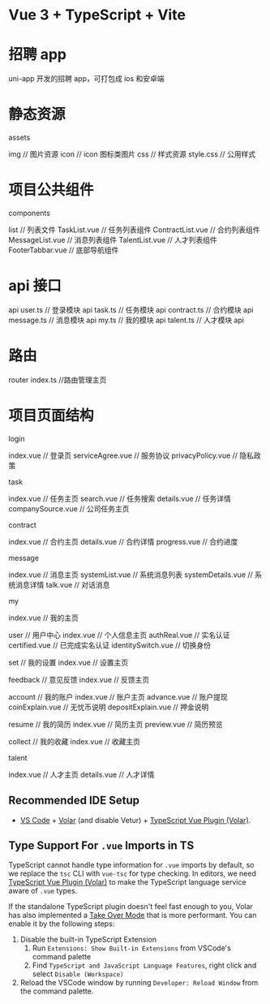 # Vue 3 + TypeScript + Vite

# 招聘 app

uni-app 开发的招聘 app，可打包成 ios 和安卓端

# 静态资源

assets

img // 图片资源
icon // icon 图标类图片
css // 样式资源
style.css // 公用样式

# 项目公共组件

components

list // 列表文件
TaskList.vue // 任务列表组件
ContractList.vue // 合约列表组件
MessageList.vue // 消息列表组件
TalentList.vue // 人才列表组件
FooterTabbar.vue // 底部导航组件

# api 接口

api
user.ts // 登录模块 api
task.ts // 任务模块 api
contract.ts // 合约模块 api
message.ts // 消息模块 api
my.ts // 我的模块 api
talent.ts // 人才模块 api

# 路由

router
index.ts //路由管理主页

# 项目页面结构

login

index.vue // 登录页
serviceAgree.vue // 服务协议
privacyPolicy.vue // 隐私政策

task

index.vue // 任务主页
search.vue // 任务搜索
details.vue // 任务详情
companySource.vue // 公司任务主页

contract

index.vue // 合约主页
details.vue // 合约详情
progress.vue // 合约进度

message

index.vue // 消息主页
systemList.vue // 系统消息列表
systemDetails.vue // 系统消息详情
talk.vue // 对话消息

my

index.vue // 我的主页

user // 用户中心
index.vue // 个人信息主页
authReal.vue // 实名认证
certified.vue // 已完成实名认证
identitySwitch.vue // 切换身份

set // 我的设置
index.vue // 设置主页

feedback // 意见反馈
index.vue // 反馈主页

account // 我的账户
index.vue // 账户主页
advance.vue // 账户提现
coinExplain.vue // 无忧币说明
depositExplain.vue // 押金说明

resume // 我的简历
index.vue // 简历主页
preview.vue // 简历预览

collect // 我的收藏
index.vue // 收藏主页

talent

index.vue // 人才主页
details.vue // 人才详情

## Recommended IDE Setup

- [VS Code](https://code.visualstudio.com/) + [Volar](https://marketplace.visualstudio.com/items?itemName=Vue.volar) (and disable Vetur) + [TypeScript Vue Plugin (Volar)](https://marketplace.visualstudio.com/items?itemName=Vue.vscode-typescript-vue-plugin).

## Type Support For `.vue` Imports in TS

TypeScript cannot handle type information for `.vue` imports by default, so we replace the `tsc` CLI with `vue-tsc` for type checking. In editors, we need [TypeScript Vue Plugin (Volar)](https://marketplace.visualstudio.com/items?itemName=Vue.vscode-typescript-vue-plugin) to make the TypeScript language service aware of `.vue` types.

If the standalone TypeScript plugin doesn't feel fast enough to you, Volar has also implemented a [Take Over Mode](https://github.com/johnsoncodehk/volar/discussions/471#discussioncomment-1361669) that is more performant. You can enable it by the following steps:

1. Disable the built-in TypeScript Extension
   1. Run `Extensions: Show Built-in Extensions` from VSCode's command palette
   2. Find `TypeScript and JavaScript Language Features`, right click and select `Disable (Workspace)`
2. Reload the VSCode window by running `Developer: Reload Window` from the command palette.
